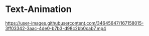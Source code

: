# Text-Animation



https://user-images.githubusercontent.com/34645647/167158015-3ff03342-3aac-4de0-b7b3-d98c2bb0cab7.mp4

